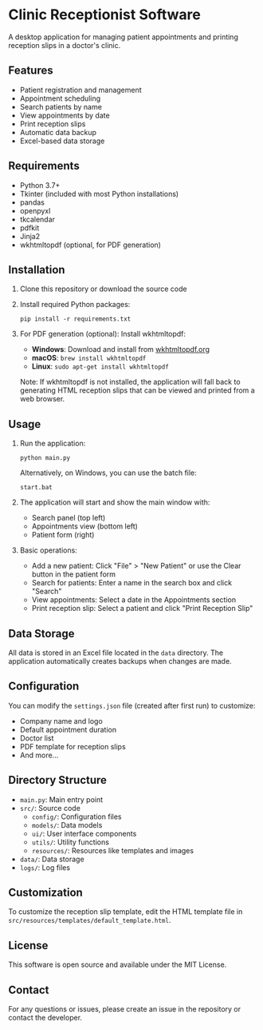 # Clinic Receptionist Software

A desktop application for managing patient appointments and printing reception slips in a doctor's clinic.

## Features

- Patient registration and management
- Appointment scheduling
- Search patients by name
- View appointments by date
- Print reception slips
- Automatic data backup
- Excel-based data storage

## Requirements

- Python 3.7+
- Tkinter (included with most Python installations)
- pandas
- openpyxl
- tkcalendar
- pdfkit
- Jinja2
- wkhtmltopdf (optional, for PDF generation)

## Installation

1. Clone this repository or download the source code

2. Install required Python packages:
   ```
   pip install -r requirements.txt
   ```

3. For PDF generation (optional):
   Install wkhtmltopdf:
   - **Windows**: Download and install from [wkhtmltopdf.org](https://wkhtmltopdf.org/downloads.html)
   - **macOS**: `brew install wkhtmltopdf`
   - **Linux**: `sudo apt-get install wkhtmltopdf`
   
   Note: If wkhtmltopdf is not installed, the application will fall back to generating HTML reception slips that can be viewed and printed from a web browser.

## Usage

1. Run the application:
   ```
   python main.py
   ```
   
   Alternatively, on Windows, you can use the batch file:
   ```
   start.bat
   ```

2. The application will start and show the main window with:
   - Search panel (top left)
   - Appointments view (bottom left)
   - Patient form (right)

3. Basic operations:
   - Add a new patient: Click "File" > "New Patient" or use the Clear button in the patient form
   - Search for patients: Enter a name in the search box and click "Search"
   - View appointments: Select a date in the Appointments section
   - Print reception slip: Select a patient and click "Print Reception Slip"

## Data Storage

All data is stored in an Excel file located in the `data` directory. The application automatically creates backups when changes are made.

## Configuration

You can modify the `settings.json` file (created after first run) to customize:

- Company name and logo
- Default appointment duration
- Doctor list
- PDF template for reception slips
- And more...

## Directory Structure

- `main.py`: Main entry point
- `src/`: Source code
  - `config/`: Configuration files
  - `models/`: Data models
  - `ui/`: User interface components
  - `utils/`: Utility functions
  - `resources/`: Resources like templates and images
- `data/`: Data storage
- `logs/`: Log files

## Customization

To customize the reception slip template, edit the HTML template file in `src/resources/templates/default_template.html`.

## License

This software is open source and available under the MIT License.

## Contact

For any questions or issues, please create an issue in the repository or contact the developer.